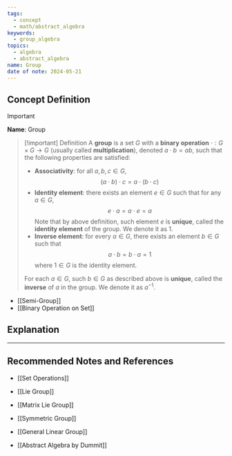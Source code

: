 ```yaml
---
tags:
  - concept
  - math/abstract_algebra
keywords:
  - group_algebra
topics:
  - algebra
  - abstract_algebra
name: Group
date of note: 2024-05-21
---
```


## Concept Definition

>[!important]
>**Name**: Group

>[!important] Definition
>A **group** is a set $G$ with a **binary operation** $\cdot: G \times G \to G$ (usually called **multiplication**), denoted $a \cdot b = ab$, such that the following properties are satisfied:
>- **Associativity**: for all $a, b, c \in G$, 
>  $$
>  (a \cdot b) \cdot c = a \cdot (b \cdot c)
> $$
>- **Identity element**: there exists an element $e \in G$ such that  for any $a \in G$, 
>  $$
>  e \cdot a = a \cdot e = a
> $$
>Note that by above definition, such element $e$ is **unique**, called the **identity element** of the group. We denote it as $1$.
>- **Inverse element**: for every $a \in G$, there exists an element $b \in G$ such that 
>$$
>a \cdot b = b \cdot a = 1
>$$
>where $1 \in G$ is the identity element. 
>
>For each $a\in G$, such $b\in G$ as described above is **unique**, called the **inverse** of $a$ in the group. We denote it as $a^{-1}.$

- [[Semi-Group]]
- [[Binary Operation on Set]]

## Explanation





-----------
##  Recommended Notes and References

- [[Set Operations]]


- [[Lie Group]]
- [[Matrix Lie Group]]
- [[Symmetric Group]]
- [[General Linear Group]]



- [[Abstract Algebra by Dummit]]